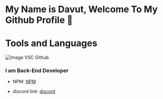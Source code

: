 # My Name is Davut, Welcome To My Github Profile 👋


# Tools and Languages
![Image](https://img.shields.io/badge/-NodeJS-61DAFB?logo=NodeJS&logoColor=green&style=flat) VSC Github


### I am Back-End Developer

- NPM: <a href="https://www.npmjs.com/~davutozgursukuti">NPM</a>

- discord link: <a href="https://discord.com/users/733309959349207091">discord</a>
